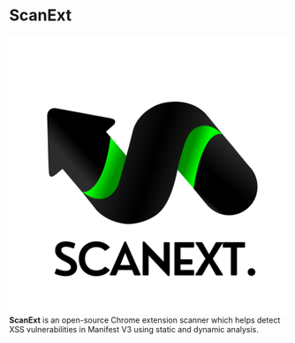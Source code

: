 # ScanExt
![alt text](https://github.com/gcmaximus/chrome-ext-scanner/blob/main/logo.png?raw=true) 
<br>
<b>ScanExt</b> is an open-source Chrome extension scanner which helps detect XSS vulnerabilities in Manifest V3 using static and dynamic analysis.
